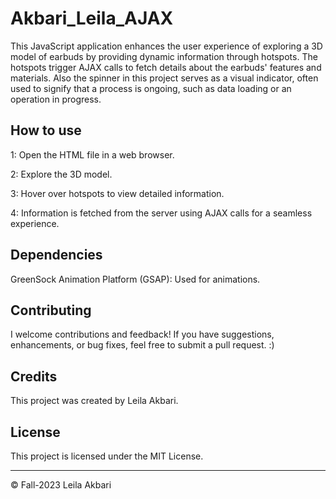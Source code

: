 # Akbari_Leila_AJAX

This JavaScript application enhances the user experience of exploring a 3D model of earbuds by providing dynamic information through hotspots. The hotspots trigger AJAX calls to fetch details about the earbuds' features and materials. Also the spinner in this project serves as a visual indicator, often used to signify that a process is ongoing, such as data loading or an operation in progress. 


## How to use
1: Open the HTML file in a web browser.

2: Explore the 3D model.

3: Hover over hotspots to view detailed information.

4: Information is fetched from the server using AJAX calls for a seamless experience. 

## Dependencies

GreenSock Animation Platform (GSAP): Used for animations.

## Contributing

I welcome contributions and feedback! If you have suggestions, enhancements, or bug fixes, feel free to submit a pull request. :)

## Credits

This project was created by Leila Akbari.

## License

This project is licensed under the MIT License.

- - -
© Fall-2023  Leila Akbari

